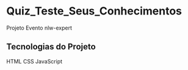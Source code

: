 # Quiz_Teste_Seus_Conhecimentos
Projeto Evento nlw-expert

## Tecnologias do Projeto

HTML
CSS
JavaScript
